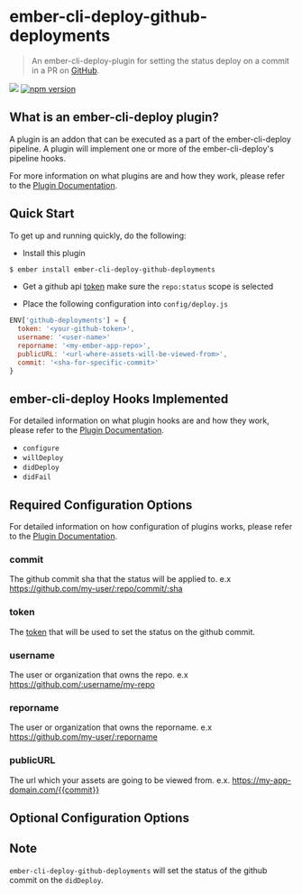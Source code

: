 # ember-cli-deploy-github-deployments

> An ember-cli-deploy-plugin for setting the status deploy on a commit in a PR on [GitHub](https://github.com/).

[![](https://ember-cli-deploy.github.io/ember-cli-deploy-version-badges/plugins/ember-cli-deploy-s3.svg)](http://ember-cli-deploy.github.io/ember-cli-deploy-version-badges/)
[![npm version](https://badge.fury.io/js/ember-cli-deploy-github-deployments.svg)](https://badge.fury.io/js/ember-cli-deploy-github-deployments)

## What is an ember-cli-deploy plugin?

A plugin is an addon that can be executed as a part of the ember-cli-deploy pipeline. A plugin will implement one or more of the ember-cli-deploy's pipeline hooks.

For more information on what plugins are and how they work, please refer to the [Plugin Documentation][2].

## Quick Start

To get up and running quickly, do the following:

- Install this plugin

```bash
$ ember install ember-cli-deploy-github-deployments
```

- Get a github api [token](https://github.com/settings/tokens) make sure the `repo:status` scope is selected

- Place the following configuration into `config/deploy.js`

```javascript
ENV['github-deployments'] = {
  token: '<your-github-token>',
  username: '<user-name>'
  reporname: '<my-ember-app-repo>',
  publicURL: '<url-where-assets-will-be-viewed-from>',
  commit: '<sha-for-specific-commit>'
}
```

## ember-cli-deploy Hooks Implemented

For detailed information on what plugin hooks are and how they work, please refer to the [Plugin Documentation][2].

- `configure`
- `willDeploy`
- `didDeploy`
- `didFail`

## Required Configuration Options

For detailed information on how configuration of plugins works, please refer to the [Plugin Documentation][2].

### commit

The github commit sha that the status will be applied to. e.x https://github.com/my-user/:repo/commit/:sha

### token

The [token](https://github.com/settings/tokens) that will be used to set the status on the github commit.

### username

The user or organization that owns the repo. e.x https://github.com/:username/my-repo

### reporname

The user or organization that owns the reporname. e.x https://github.com/my-user/:reporname

### publicURL

The url which your assets are going to be viewed from. e.x. https://my-app-domain.com/{{commit}}

## Optional Configuration Options

## Note

`ember-cli-deploy-github-deployments` will set the status of the github commit on the `didDeploy`. 

[2]: http://ember-cli.github.io/ember-cli-deploy/plugins "Plugin Documentation"
